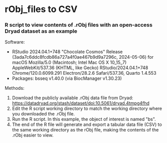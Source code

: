 # rObj_files to CSV
### R script to view contents of .rObj files with an open-access Dryad dataset as an example

Software:
* RStudio 2024.04.1+748 "Chocolate Cosmos" Release (3ada7c6ddc8fcdb86a727a4f0ae467b9d9a7296c, 2024-05-06) for macOS
Mozilla/5.0 (Macintosh; Intel Mac OS X 10_15_7) AppleWebKit/537.36 (KHTML, like Gecko) RStudio/2024.04.1+748 Chrome/120.0.6099.291 Electron/28.2.6 Safari/537.36, Quarto 1.4.553
* Packages: bsseq v1.40.0 (via BiocManager v1.30.23)

Methods: 

1. Download the publicly available .rObj data file from Dryad: https://datadryad.org/stash/dataset/doi:10.5061/dryad.4tmpg4fhd
2. Edit the R script working directory to match the working directory where you downloaded the .rObj file.
3. Run the R script. In this example, the object of interest is named "bs".
4. The end of the R file will generate and export a tabular data file (CSV) to the same working directory as the rObj file, making the contents of the .rObj easier to view.
